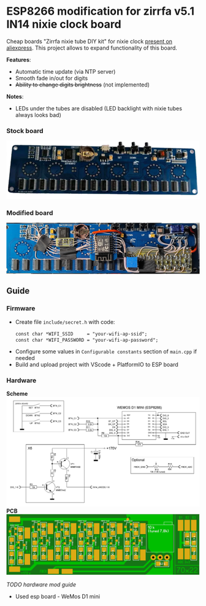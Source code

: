 # ESP8266 modification for zirrfa v5.1 IN14 nixie clock board 

Cheap boards "Zirrfa nixie tube DIY kit" for nixie clock [present on aliexpress](https://aliexpress.com/item/1005001889131974.html). This project allows to expand functionality of this board.

**Features**:
*   Automatic time update (via NTP server)
*   Smooth fade in/out for digits
*   ~~Ability to change digits brightness~~ (not implemented)

**Notes**:
*   LEDs under the tubes are disabled (LED backlight with nixie tubes always looks bad)

### Stock board
![Stock board](img/zirrfa-stock.png)

### Modified board
![Stock board](img/zirrfa-mod.jpg)

## Guide

### Firmware
*   Create file `include/secret.h` with code:
    ```
    const char *WIFI_SSID     = "your-wifi-ap-ssid";
    const char *WIFI_PASSWORD = "your-wifi-ap-password";
    ```
*   Configure some values in `Configurable constants` section of `main.cpp` if needed
*   Build and upload project with VScode + PlatformIO to ESP board

### Hardware
**Scheme** ![Scheme](img/scheme.JPG)
**PCB** ![PCB](img/PCB.png)

*TODO hardware mod guide*
*   Used esp board - WeMos D1 mini
